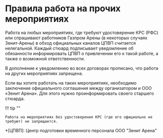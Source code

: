 # Правила работа на прочих мероприятиях

Работа на любых мероприятиях, где требуют удостоверение КРС (РФС) или спрашивают работников Газпром Арены (в некоторых случаях Зенит-Арены) в обход официальных каналов ЦПВП считается нелегальной. Каждый стюард подписывает уведомление об обязанности информировать ЦПВП о привлечении его к такой работе, а также о возможной ответственности. 

В дополнение к уведомлению во всех договорах прописано, что работа на других мероприятиях запрещена. 

Если вы хотите работать на таких мероприятиях, необходимо заключение официального соглашения между организатором и ООО «Зенит Арена». Для этого нужно проинформировать своего старшего стюарда. 

!!! tip ""

    Работа на мероприятиях без удостоверения КРС (где его официально не требуют) не запрещается.

*[ЦПВП]: Центр подготовки временного персонала ООО "Зенит Арена"